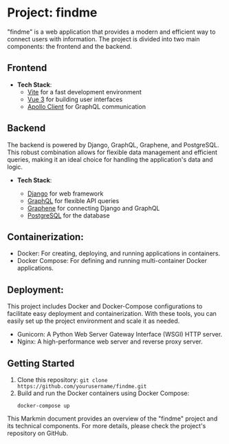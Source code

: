 # Project: findme

"findme" is a web application that provides a modern and efficient way to connect users with information. The project is divided into two main components: the frontend and the backend.

## Frontend
- **Tech Stack**:
  - [Vite](https://vitejs.dev/) for a fast development environment
  - [Vue 3](https://v3.vuejs.org/) for building user interfaces
  - [Apollo Client](https://www.apollographql.com/docs/react/) for GraphQL communication

## Backend

The backend is powered by Django, GraphQL, Graphene, and PostgreSQL. This robust combination allows for flexible data management and efficient queries, making it an ideal choice for handling the application's data and logic.

- **Tech Stack**:
  
  - [Django](https://www.djangoproject.com/) for web framework
  - [GraphQL](https://graphql.org/) for flexible API queries
  - [Graphene](https://graphene-python.org/) for connecting Django and GraphQL
  - [PostgreSQL](https://www.postgresql.org/) for the database

## Containerization:
  - Docker: For creating, deploying, and running applications in containers.
  - Docker Compose: For defining and running multi-container Docker applications.

## Deployment:
This project includes Docker and Docker-Compose configurations to facilitate easy deployment and containerization. With these tools, you can easily set up the project environment and scale it as needed.

  - Gunicorn: A Python Web Server Gateway Interface (WSGI) HTTP server.
  - Nginx: A high-performance web server and reverse proxy server.

## Getting Started
1. Clone this repository: `git clone https://github.com/yourusername/findme.git`
2. Build and run the Docker containers using Docker Compose:
   ```shell
   docker-compose up

This Markmin document provides an overview of the "findme" project and its technical components. For more details, please check the project's repository on GitHub.
